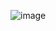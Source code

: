 ![image](https://user-images.githubusercontent.com/102421639/231733398-9df86263-fb26-47a1-a0ed-ce43095e48c6.png)
